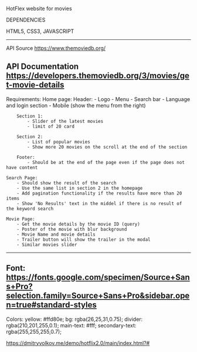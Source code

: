 HotFlex website for movies

DEPENDENCIES

HTML5,
CSS3,
JAVASCRIPT

----------------------------------------------------------------------


API Source
https://www.themoviedb.org/

API Documentation
https://developers.themoviedb.org/3/movies/get-movie-details
----------------------------------------------------------------------
Requirements:
    Home page:
        Header:
            - Logo
            - Menu
            - Search bar
            - Language and login section
            - Mobile (show the menu from the right)

        Section 1:
            - Slider of the latest movies
            - limit of 20 card

        Section 2:
            - List of popular movies
            - Show more 20 movies on the scroll at the end of the section

        Footer:
            - Should be at the end of the page even if the page does not have content

    Search Page:
        - Should show the result of the search
        - Use the same list in section 2 in the homepage
        - Add pagination functionality if the results have more than 20 items
        - Show 'No Results' text in the middel if there is no result of the keyword search

    Movie Page:
        - Get the movie details by the movie ID (query)
        - Poster of the movie with blur background
        - Movie Name and movie details
        - Trailer button will show the trailer in the modal
        - Similar movies slider
----------------------------------------------------------------------
Font:
https://fonts.google.com/specimen/Source+Sans+Pro?selection.family=Source+Sans+Pro&sidebar.open=true#standard-styles
----------------------------------------------------------------------
Colors:
yellow: #ffd80e;
bg: rgba(26,25,31,0.75);
divider: rgba(210,201,255,0.1);
main-text: #fff;
secondary-text: rgba(255,255,255,0.7);

https://dmitryvolkov.me/demo/hotflix2.0/main/index.html?#

